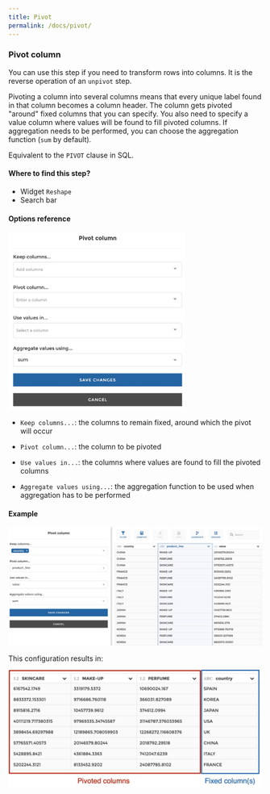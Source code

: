 ```yaml
---
title: Pivot
permalink: /docs/pivot/
---
```


### Pivot column

You can use this step if you need to transform rows into columns. It is the
reverse operation of an `unpivot` step.

Pivoting a column into several columns means that every unique label found in
that column becomes a column header. The column gets pivoted "around" fixed
columns that you can specify. You also need to specify a value column where
values will be found to fill pivoted columns. If aggregation needs to be
performed, you can choose the aggregation function (`sum` by default).

Equivalent to the `PIVOT` clause in SQL.

#### Where to find this step?

- Widget `Reshape`
- Search bar

#### Options reference

<img src="../../img/docs/user-interface/pivot_step_form.jpg" width="350" />

- `Keep columns...`: the columns to remain fixed, around which the pivot will
  occur

- `Pivot column...`: the column to be pivoted

- `Use values in...`: the columns where values are found to fill the pivoted
  columns

- `Aggregate values using...`: the aggregation function to be used when
  aggregation has to be performed

#### Example

<img src="../../img/docs/user-interface/pivot_example_conf.jpg" width="750" />

This configuration results in:

<img src="../../img/docs/user-interface/pivot_example_result.jpg" width="500" />
